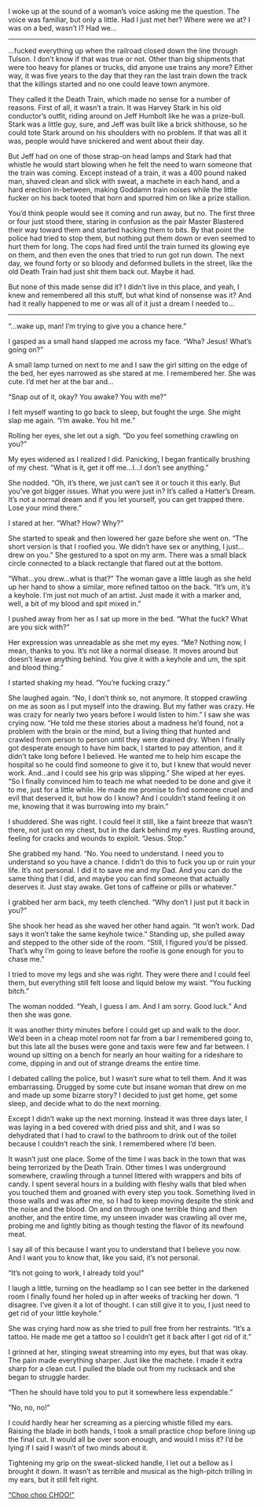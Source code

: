 I woke up at the sound of a woman’s voice asking me the question.  The voice was familiar, but only a little.  Had I just met her?  Where were we at?  I was on a bed, wasn’t I?  Had we…

****

…fucked everything up when the railroad closed down the line through Tulson.  I don’t know if that was true or not.  Other than big shipments that were too heavy for planes or trucks, did anyone use trains any more?  Either way, it was five years to the day that they ran the last train down the track that the killings started and no one could leave town anymore.

They called it the Death Train, which made no sense for a number of reasons.  First of all, it wasn’t a train.  It was Harvey Stark in his old conductor’s outfit, riding around on Jeff Humbolt like he was a prize-bull.  Stark was a little guy, sure, and Jeff was built like a brick shithouse, so he could tote Stark around on his shoulders with no problem.  If that was all it was, people would have snickered and went about their day.

But Jeff had on one of those strap-on head lamps and Stark had that whistle he would start blowing when he felt the need to warn someone that the train was coming.  Except instead of a train, it was a 400 pound naked man, shaved clean and slick with sweat, a machete in each hand, and a hard erection in-between, making Goddamn train noises while the little fucker on his back tooted that horn and spurred him on like a prize stallion.

You’d think people would see it coming and run away, but no.  The first three or four just stood there, staring in confusion as the pair Master Blastered their way toward them and started hacking them to bits.  By that point the police had tried to stop them, but nothing put them down or even seemed to hurt them for long.  The cops had fired until the train turned its glowing eye on them, and then even the ones that tried to run got run down.  The next day, we found forty or so bloody and deformed bullets in the street, like the old Death Train had just shit them back out.  Maybe it had.

But none of this made sense did it?  I didn’t live in this place, and yeah, I knew and remembered all this stuff, but what kind of nonsense was it?  And had it really happened to me or was all of it just a dream I needed to…

****

“…wake up, man!  I’m trying to give you a chance here.”

I gasped as a small hand slapped me across my face.  “Wha?  Jesus!  What’s going on?”

A small lamp turned on next to me and I saw the girl sitting on the edge of the bed, her eyes narrowed as she stared at me.  I remembered her.  She was cute.  I’d met her at the bar and…

“Snap out of it, okay?  You awake?  You with me?”

I felt myself wanting to go back to sleep, but fought the urge.  She might slap me again.  “I’m awake.  You hit me.”

Rolling her eyes, she let out a sigh.  “Do you feel something crawling on you?”

My eyes widened as I realized I did.  Panicking, I began frantically brushing of my chest.  “What is it, get it off me…I…I don’t see anything.”

She nodded.  “Oh, it’s there, we just can’t see it or touch it this early.  But you’ve got bigger issues.  What you were just in?  It’s called a Hatter’s Dream.  It’s not a normal dream and if you let yourself, you can get trapped there.  Lose your mind there.”

I stared at her.  “What?  How?  Why?”

She started to speak and then lowered her gaze before she went on.  “The short version is that I roofied you.  We didn’t have sex or anything, I just…drew on you.”  She gestured to a spot on my arm.  There was a small black circle connected to a black rectangle that flared out at the bottom.

“What…you drew…what is that?”
The woman gave a little laugh as she held up her hand to show a similar, more refined tattoo on the back.  “It’s um, it’s a keyhole.  I’m just not much of an artist.  Just made it with a marker and, well, a bit of my blood and spit mixed in.”

I pushed away from her as I sat up more in the bed.  “What the fuck?  What are you sick with?”

Her expression was unreadable as she met my eyes.  “Me?  Nothing now, I mean, thanks to you.  It’s not like a normal disease.  It moves around but doesn’t leave anything behind.  You give it with a keyhole and um, the spit and blood thing.”

I started shaking my head.  “You’re fucking crazy.”

She laughed again.  “No, I don’t think so, not anymore.  It stopped crawling on me as soon as I put myself into the drawing.  But my father was crazy.  He was crazy for nearly two years before I would listen to him.”  I saw she was crying now.  “He told me these stories about a madness he’d found, not a problem with the brain or the mind, but a living thing that hunted and crawled from person to person until they were drained dry.  When I finally got desperate enough to have him back, I started to pay attention, and it didn’t take long before I believed.  He wanted me to help him escape the hospital so he could find someone to give it to, but I knew that would never work.  And…and I could see his grip was slipping.”  She wiped at her eyes.  “So I finally convinced him to teach me what needed to be done and give it to me, just for a little while.  He made me promise to find someone cruel and evil that deserved it, but how do I know?  And I couldn’t stand feeling it on me, knowing that it was burrowing into my brain.”

I shuddered.  She was right.  I could feel it still, like a faint breeze that wasn’t there, not just on my chest, but in the dark behind my eyes.  Rustling around, feeling for cracks and wounds to exploit.  “Jesus.  Stop.”

She grabbed my hand.  “No.  You need to understand.  I need you to understand so you have a chance.  I didn’t do this to fuck you up or ruin your life.  It’s not personal.  I did it to save me and my Dad.  And you can do the same thing that I did, and maybe you can find someone that actually deserves it.  Just stay awake.  Get tons of caffeine or pills or whatever.”

I grabbed her arm back, my teeth clenched.  “Why don’t I just put it back in you?”

She shook her head as she waved her other hand again.  “It won’t work.  Dad says it won’t take the same keyhole twice.”  Standing up, she pulled away and stepped to the other side of the room.  “Still, I figured you’d be pissed.  That’s why I’m going to leave before the roofie is gone enough for you to chase me.”

I tried to move my legs and she was right.  They were there and I could feel them, but everything still felt loose and liquid below my waist.  “You fucking bitch.”

The woman nodded.  “Yeah, I guess I am.  And I am sorry.  Good luck.”  And then she was gone.

It was another thirty minutes before I could get up and walk to the door.  We’d been in a cheap motel room not far from a bar I remembered going to, but this late all the buses were gone and taxis were few and far between.  I wound up sitting on a bench for nearly an hour waiting for a rideshare to come, dipping in and out of strange dreams the entire time.  

I debated calling the police, but I wasn’t sure what to tell them.  And it was embarrassing.  Drugged by some cute but insane woman that drew on me and made up some bizarre story?  I decided to just get home, get some sleep, and decide what to do the next morning.

Except I didn’t wake up the next morning.  Instead it was three days later, I was laying in a bed covered with dried piss and shit, and I was so dehydrated that I had to crawl to the bathroom to drink out of the toilet because I couldn’t reach the sink.  I remembered where I’d been.

It wasn’t just one place.  Some of the time I was back in the town that was being terrorized by the Death Train.  Other times I was underground somewhere, crawling through a tunnel littered with wrappers and bits of candy.  I spent several hours in a building with fleshy walls that bled when you touched them and groaned with every step you took.  Something lived in those walls and was after me, so I had to keep moving despite the stink and the noise and the blood.  On and on through one terrible thing and then another, and the entire time, my unseen invader was crawling all over me, probing me and lightly biting as though testing the flavor of its newfound meat.

I say all of this because I want you to understand that I believe you now.  And I want you to know that, like you said, it’s not personal.

“It’s not going to work, I already told you!”

I laugh a little, turning on the headlamp so I can see better in the darkened room I finally found her holed up in after weeks of tracking her down.  “I disagree.  I’ve given it a lot of thought.  I can still give it to you, I just need to get rid of your little keyhole.”

She was crying hard now as she tried to pull free from her restraints.  “It’s a tattoo.  He made me get a tattoo so I couldn’t get it back after I got rid of it.”

I grinned at her, stinging sweat streaming into my eyes, but that was okay.  The pain made everything sharper.  Just like the machete.  I made it extra sharp for a clean cut.  I pulled the blade out from my rucksack and she began to struggle harder.

“Then he should have told you to put it somewhere less expendable.”

“No, no, no!”

I could hardly hear her screaming as a piercing whistle filled my ears.  Raising the blade in both hands, I took a small practice chop before lining up the final cut.  It would all be over soon enough, and would I miss it?  I’d be lying if I said I wasn’t of two minds about it.

Tightening my grip on the sweat-slicked handle, I let out a bellow as I brought it down.  It wasn’t as terrible and musical as the high-pitch trilling in my ears, but it still felt right.

[“Choo choo CHOO!”]( https://redd.it/9ndww5)